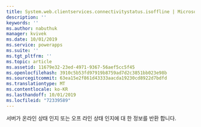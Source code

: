 ```yaml
---
title: System.web.clientservices.connectivitystatus.isoffline | Microsoft Docs
description: ''
keywords: ''
ms.author: nabuthuk
manager: kvivek
ms.date: 10/01/2019
ms.service: powerapps
ms.suite: ''
ms.tgt_pltfrm: ''
ms.topic: article
ms.assetid: 11679e32-23ed-4971-9367-56aef5cc5f45
ms.openlocfilehash: 3910c5b53fd97919b8759ad7d2c3851bb023e98b
ms.sourcegitcommit: 63ea15e2f861d43333aacda19230cd8922d7bdfd
ms.translationtype: MT
ms.contentlocale: ko-KR
ms.lasthandoff: 10/01/2019
ms.locfileid: "72339589"
---
```

서버가 온라인 상태 인지 또는 오프 라인 상태 인지에 대 한 정보를 반환 합니다.
